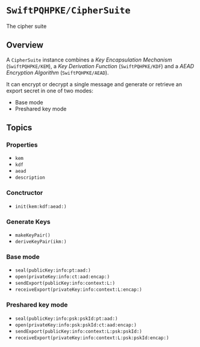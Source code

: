 # ``SwiftPQHPKE/CipherSuite``

The cipher suite

## Overview

A `CipherSuite` instance combines a *Key Encapsulation Mechanism* (``SwiftPQHPKE/KEM``), a *Key Derivation Function* (``SwiftPQHPKE/KDF``)
and a *AEAD Encryption Algorithm* (``SwiftPQHPKE/AEAD``).

It can encrypt or decrypt a single message and generate or retrieve an export secret in one of two modes:

* Base mode
* Preshared key mode

## Topics

### Properties

- ``kem``
- ``kdf``
- ``aead``
- ``description``

### Conctructor

- ``init(kem:kdf:aead:)``

### Generate Keys

- ``makeKeyPair()``
- ``deriveKeyPair(ikm:)``

### Base mode

- ``seal(publicKey:info:pt:aad:)``
- ``open(privateKey:info:ct:aad:encap:)``
- ``sendExport(publicKey:info:context:L:)``
- ``receiveExport(privateKey:info:context:L:encap:)``

### Preshared key mode

- ``seal(publicKey:info:psk:pskId:pt:aad:)``
- ``open(privateKey:info:psk:pskId:ct:aad:encap:)``
- ``sendExport(publicKey:info:context:L:psk:pskId:)``
- ``receiveExport(privateKey:info:context:L:psk:pskId:encap:)``
